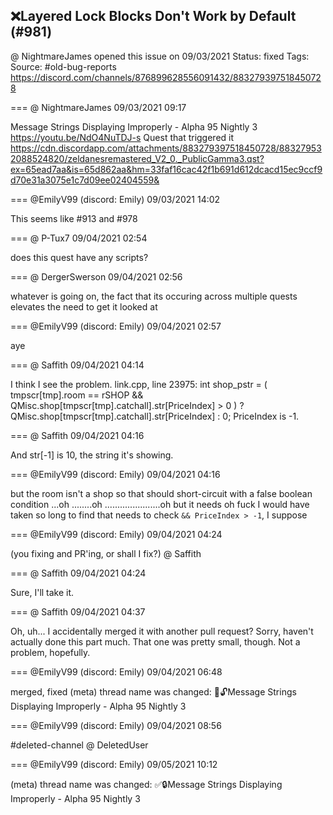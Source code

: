 ## ❌Layered Lock Blocks Don't Work by Default (#981)
@ NightmareJames opened this issue on 09/03/2021
Status: fixed
Tags: 
Source: #old-bug-reports https://discord.com/channels/876899628556091432/883279397518450728


=== @ NightmareJames 09/03/2021 09:17

Message Strings Displaying Improperly - Alpha 95 Nightly 3
https://youtu.be/NdO4NuTDJ-s
Quest that triggered it
https://cdn.discordapp.com/attachments/883279397518450728/883279532088524820/zeldanesremastered_V2_0._PublicGamma3.qst?ex=65ead7aa&is=65d862aa&hm=33faf16cac42f1b691d612dcacd15ec9ccf9d70e31a3075e1c7d09ee02404559&

=== @EmilyV99 (discord: Emily) 09/03/2021 14:02

This seems like #913 and #978

=== @ P-Tux7 09/04/2021 02:54

does this quest have any scripts?

=== @ DergerSwerson 09/04/2021 02:56

whatever is going on, the fact that its occuring across multiple quests elevates the need to get it looked at

=== @EmilyV99 (discord: Emily) 09/04/2021 02:57

aye

=== @ Saffith 09/04/2021 04:14

I think I see the problem. link.cpp, line 23975:
int shop_pstr = ( tmpscr[tmp].room == rSHOP && QMisc.shop[tmpscr[tmp].catchall].str[PriceIndex] > 0 ) ? QMisc.shop[tmpscr[tmp].catchall].str[PriceIndex] : 0;
PriceIndex is -1.

=== @ Saffith 09/04/2021 04:16

And str[-1] is 10, the string it's showing.

=== @EmilyV99 (discord: Emily) 09/04/2021 04:16

but the room isn't a shop
so that should short-circuit with a false boolean condition
...oh
........oh
......................oh
but
it needs
oh fuck
I would have taken so long to find that
needs to check `&& PriceIndex > -1`, I suppose

=== @EmilyV99 (discord: Emily) 09/04/2021 04:24

(you fixing and PR'ing, or shall I fix?)
@ Saffith

=== @ Saffith 09/04/2021 04:24

Sure, I'll take it.

=== @ Saffith 09/04/2021 04:37

Oh, uh... I accidentally merged it with another pull request? Sorry, haven't actually done this part much.
That one was pretty small, though. Not a problem, hopefully.

=== @EmilyV99 (discord: Emily) 09/04/2021 06:48

merged, fixed
(meta) thread name was changed: 💊🔓Message Strings Displaying Improperly - Alpha 95 Nightly 3

=== @EmilyV99 (discord: Emily) 09/04/2021 08:56

#deleted-channel @ DeletedUser

=== @EmilyV99 (discord: Emily) 09/05/2021 10:12

(meta) thread name was changed: ✅🔒Message Strings Displaying Improperly - Alpha 95 Nightly 3
